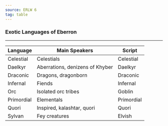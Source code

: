 ```yaml
---
source: ERLW 6
tag: table
---
```


### Exotic Languages of Eberron
---
|Language|Main Speakers|Script|
|----|----------|----|
|Celestial|Celestials|Celestial|
|Daelkyr|Aberrations, denizens of Khyber|Daelkyr|
|Draconic|Dragons, dragonborn|Draconic|
|Infernal|Fiends|Infernal|
|Orc|Isolated orc tribes|Goblin|
|Primordial|Elementals|Primordial|
|Quori|Inspired, kalashtar, quori|Quori|
|Sylvan|Fey creatures|Elvish|
